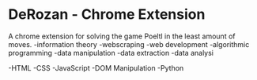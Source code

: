 # DeRozan - Chrome Extension
A chrome extension for solving the game Poeltl in the least amount of moves.
  -information theory
  -webscraping
  -web development
  -algorithmic programming
  -data manipulation
  -data extraction
  -data analysi
  
  -HTML
  -CSS
  -JavaScript
  -DOM Manipulation
  -Python

